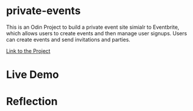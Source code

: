 # private-events

This is an Odin Project to build a private event site simialr to Eventbrite, which allows users to create events and then manage user signups. Users can create events and send invitations and parties.

[Link to the Project](https://www.theodinproject.com/paths/full-stack-ruby-on-rails/courses/ruby-on-rails/lessons/associations#warmup-thinking-data-first)

# Live Demo

# Reflection
